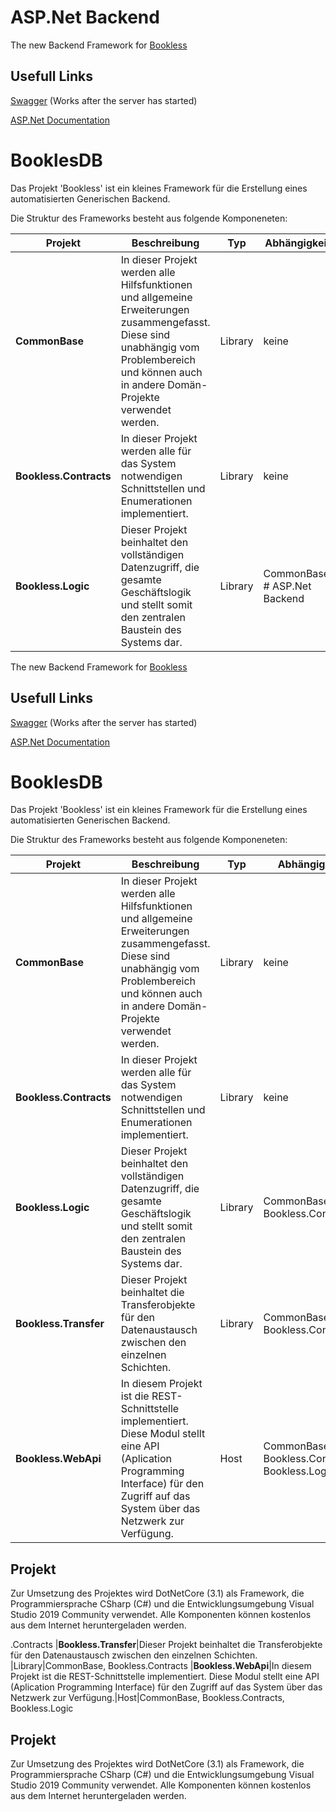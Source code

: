 # ASP.Net Backend

The new Backend Framework for [Bookless](https://github.com/CodeChrisB/bookless)

## Usefull Links
[Swagger](https://localhost:5001/swagger/index.html) (Works after the server has started)

[ASP.Net Documentation](https://docs.microsoft.com/en-us/aspnet/core/tutorials/razor-pages/?view=aspnetcore-5.0)




# BooklesDB

Das Projekt 'Bookless' ist ein kleines Framework für die Erstellung eines automatisierten Generischen Backend.

Die Struktur des Frameworks besteht aus folgende Komponeneten:

|Projekt|Beschreibung|Typ|Abhängigkeit
|---|---|---|---|
|**CommonBase**|In dieser Projekt werden alle Hilfsfunktionen und allgemeine Erweiterungen zusammengefasst. Diese sind unabhängig vom Problembereich und können auch in andere Domän-Projekte verwendet werden.|Library|keine
|**Bookless.Contracts**|In dieser Projekt werden alle für das System notwendigen Schnittstellen und Enumerationen implementiert.|Library|keine
|**Bookless.Logic**|Dieser Projekt beinhaltet den vollständigen Datenzugriff, die gesamte Geschäftslogik und stellt somit den zentralen Baustein des Systems dar. |Library|CommonBase, # ASP.Net Backend

The new Backend Framework for [Bookless](https://github.com/CodeChrisB/bookless)

## Usefull Links
[Swagger](https://localhost:5001/swagger/index.html) (Works after the server has started)

[ASP.Net Documentation](https://docs.microsoft.com/en-us/aspnet/core/tutorials/razor-pages/?view=aspnetcore-5.0)




# BooklesDB

Das Projekt 'Bookless' ist ein kleines Framework für die Erstellung eines automatisierten Generischen Backend.

Die Struktur des Frameworks besteht aus folgende Komponeneten:

|Projekt|Beschreibung|Typ|Abhängigkeit
|---|---|---|---|
|**CommonBase**|In dieser Projekt werden alle Hilfsfunktionen und allgemeine Erweiterungen zusammengefasst. Diese sind unabhängig vom Problembereich und können auch in andere Domän-Projekte verwendet werden.|Library|keine
|**Bookless.Contracts**|In dieser Projekt werden alle für das System notwendigen Schnittstellen und Enumerationen implementiert.|Library|keine
|**Bookless.Logic**|Dieser Projekt beinhaltet den vollständigen Datenzugriff, die gesamte Geschäftslogik und stellt somit den zentralen Baustein des Systems dar. |Library|CommonBase, Bookless.Contracts
|**Bookless.Transfer**|Dieser Projekt beinhaltet die Transferobjekte für den Datenaustausch zwischen den einzelnen Schichten. |Library|CommonBase, Bookless.Contracts
|**Bookless.WebApi**|In diesem Projekt ist die REST-Schnittstelle implementiert. Diese Modul stellt eine API (Aplication Programming Interface) für den Zugriff auf das System über das Netzwerk zur Verfügung.|Host|CommonBase, Bookless.Contracts, Bookless.Logic

## Projekt

Zur Umsetzung des Projektes wird DotNetCore (3.1) als Framework, die Programmiersprache CSharp (C#) und die Entwicklungsumgebung Visual Studio 2019 Community verwendet. Alle Komponenten können kostenlos aus dem Internet heruntergeladen werden.


.Contracts
|**Bookless.Transfer**|Dieser Projekt beinhaltet die Transferobjekte für den Datenaustausch zwischen den einzelnen Schichten. |Library|CommonBase, Bookless.Contracts
|**Bookless.WebApi**|In diesem Projekt ist die REST-Schnittstelle implementiert. Diese Modul stellt eine API (Aplication Programming Interface) für den Zugriff auf das System über das Netzwerk zur Verfügung.|Host|CommonBase, Bookless.Contracts, Bookless.Logic

## Projekt

Zur Umsetzung des Projektes wird DotNetCore (3.1) als Framework, die Programmiersprache CSharp (C#) und die Entwicklungsumgebung Visual Studio 2019 Community verwendet. Alle Komponenten können kostenlos aus dem Internet heruntergeladen werden.


